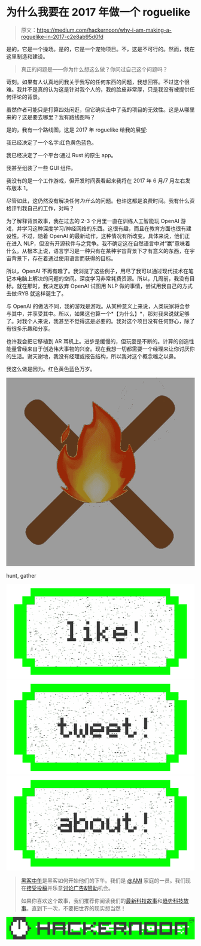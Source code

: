 # 为什么我要在 2017 年做一个 roguelike

> 原文：<https://medium.com/hackernoon/why-i-am-making-a-roguelike-in-2017-c2e8ab95d0fd>

是的，它是一个操场。是的，它是一个宠物项目。不，这是不可行的。然而，我在这里制造和建设。

> 真正的问题是——你为什么想这么做？你问过自己这个问题吗？

苛刻。如果有人认真地问我关于我写的任何东西的问题，我想回答。不过这个很难。我并不是真的认为这是针对我个人的，我的脸皮非常厚，只是我没有被提供任何评论的背景。

虽然作者可能只是打算四处闲逛，但它确实击中了我的项目的无效性。这是从哪里来的？这是要去哪里？我有路线图吗？

是的，我有一个路线图，这是 2017 年 roguelike 给我的展望:

我已经决定了一个名字:红色黄色蓝色。

我已经决定了一个平台:通过 Rust 的原生 app。

我甚至组装了一些 GUI 组件。

我没有的是一个工作游戏，但开发时间表看起来我将在 2017 年 6 月/7 月左右发布版本 1。

尽管如此，这仍然没有解决任何*为什么*的问题。也许这都是浪费时间。我有什么资格评判我自己的工作，对吗？

为了解释背景故事，我在过去的 2-3 个月里一直在训练人工智能玩 OpenAI 游戏，并学习这种深度学习/神经网络的东西。这很有趣，而且在教育方面也很有建设性。不过，随着 OpenAI 的最新动作，这种情况有所改变。具体来说，他们正在进入 NLP，但没有开源软件与之竞争。我不确定这在自然语言中对“赢”意味着什么。从根本上说，语言学习是一种只有在某种宇宙背景下才有意义的东西，在宇宙背景下，存在着通过使用语言而获得的目标。

所以，OpenAI 不再有趣了。我浏览了这些例子，用尽了我可以通过现代技术在笔记本电脑上解决的问题的空间。深度学习非常耗费资源。所以，几周前，我没有目标。就在那时，我决定放弃 OpenAI 试图用 NLP 做的事情，尝试用我自己的方式去做:RYB 就这样诞生了。

与 OpenAI 的做法不同，我的游戏是游戏。从某种意义上来说，人类玩家将会参与其中，并享受其中。所以，如果这也算一个*【为什么】*，那对我来说就足够了。对我个人来说，我甚至不觉得这是必要的。我对这个项目没有任何野心，除了有很多乐趣和分享。

也许我会把它移植到 AR 耳机上。进步是缓慢的，但玩耍是不断的。计算的创造性能量曾经来自于创造伟大事物的兴奋。现在我想一切都需要一个经理来让你讨厌你的生活。谢天谢地，我没有经理或报告结构，所以我对这个概念嗤之以鼻。

我这么做是因为。红色黄色蓝色万岁。

![](img/324148c1dac73d27a068e614c90c89d3.png)

hunt, gather

[![](img/50ef4044ecd4e250b5d50f368b775d38.png)](http://bit.ly/HackernoonFB)[![](img/979d9a46439d5aebbdcdca574e21dc81.png)](https://goo.gl/k7XYbx)[![](img/2930ba6bd2c12218fdbbf7e02c8746ff.png)](https://goo.gl/4ofytp)

> [黑客中午](http://bit.ly/Hackernoon)是黑客如何开始他们的下午。我们是 [@AMI](http://bit.ly/atAMIatAMI) 家庭的一员。我们现在[接受投稿](http://bit.ly/hackernoonsubmission)并乐意[讨论广告&赞助](mailto:partners@amipublications.com)机会。
> 
> 如果你喜欢这个故事，我们推荐你阅读我们的[最新科技故事](http://bit.ly/hackernoonlatestt)和[趋势科技故事](https://hackernoon.com/trending)。直到下一次，不要把世界的现实想当然！

![](img/be0ca55ba73a573dce11effb2ee80d56.png)